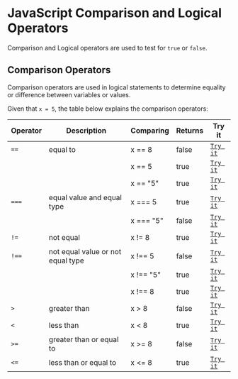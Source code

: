 # JavaScript Comparison and Logical Operators

Comparison and Logical operators are used to test for `true` or `false`.

## Comparison Operators

Comparison operators are used in logical statements to determine equality or difference between variables or values.

Given that `x = 5`, the table below explains the comparison operators:

| Operator | Description                       | Comparing | Returns | Try it                                                                         |
| -------- | --------------------------------- | --------- | ------- | ------------------------------------------------------------------------------ |
| `==`     | equal to                          | x == 8    | false   | [`Try it`](https://www.w3schools.com/js/tryit.asp?filename=tryjs_comparison1)  |
|          |                                   | x == 5    | true    | [`Try it`](https://www.w3schools.com/js/tryit.asp?filename=tryjs_comparison2)  |
|          |                                   | x == "5"  | true    | [`Try it`](https://www.w3schools.com/js/tryit.asp?filename=tryjs_comparison12) |
| `===`    | equal value and equal type        | x === 5   | true    | [`Try it`](https://www.w3schools.com/js/tryit.asp?filename=tryjs_comparison4)  |
|          |                                   | x === "5" | false   | [`Try it`](https://www.w3schools.com/js/tryit.asp?filename=tryjs_comparison3)  |
| `!=`     | not equal                         | x != 8    | true    | [`Try it`](https://www.w3schools.com/js/tryit.asp?filename=tryjs_comparison5)  |
| `!==`    | not equal value or not equal type | x !== 5   | false   | [`Try it`](https://www.w3schools.com/js/tryit.asp?filename=tryjs_comparison7)  |
|          |                                   | x !== "5" | true    | [`Try it`](https://www.w3schools.com/js/tryit.asp?filename=tryjs_comparison6)  |
|          |                                   | x !== 8   | true    | [`Try it`](https://www.w3schools.com/js/tryit.asp?filename=tryjs_comparison13) |
| `>`      | greater than                      | x > 8     | false   | [`Try it`](https://www.w3schools.com/js/tryit.asp?filename=tryjs_comparison8)  |
| `<`      | less than                         | x < 8     | true    | [`Try it`](https://www.w3schools.com/js/tryit.asp?filename=tryjs_comparison9)  |
| `>=`     | greater than or equal to          | x >= 8    | false   | [`Try it`](https://www.w3schools.com/js/tryit.asp?filename=tryjs_comparison10) |
| `<=`     | less than or equal to             | x <= 8    | true    | [`Try it`](https://www.w3schools.com/js/tryit.asp?filename=tryjs_comparison11) |
